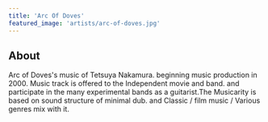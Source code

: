 ```yaml
---
title: 'Arc Of Doves'
featured_image: 'artists/arc-of-doves.jpg'
---
```


## About

Arc of Doves's music of Tetsuya Nakamura.
beginning music production in 2000.
Music track is offered to the Independent movie and band.
and participate in the many experimental bands as a guitarist.The Musicarity is based on sound structure of minimal dub. and Classic / film music / Various genres mix with it.

